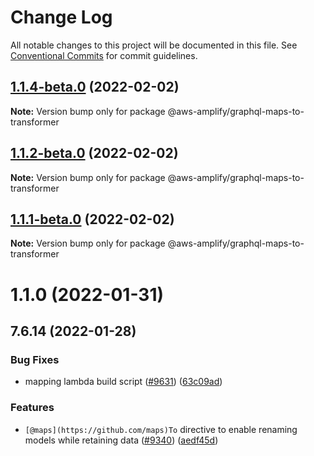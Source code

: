 # Change Log

All notable changes to this project will be documented in this file.
See [Conventional Commits](https://conventionalcommits.org) for commit guidelines.

## [1.1.4-beta.0](https://github.com/aws-amplify/amplify-cli/compare/@aws-amplify/graphql-maps-to-transformer@1.1.2-beta.0...@aws-amplify/graphql-maps-to-transformer@1.1.4-beta.0) (2022-02-02)

**Note:** Version bump only for package @aws-amplify/graphql-maps-to-transformer





## [1.1.2-beta.0](https://github.com/aws-amplify/amplify-cli/compare/@aws-amplify/graphql-maps-to-transformer@1.1.1-beta.0...@aws-amplify/graphql-maps-to-transformer@1.1.2-beta.0) (2022-02-02)

**Note:** Version bump only for package @aws-amplify/graphql-maps-to-transformer





## [1.1.1-beta.0](https://github.com/aws-amplify/amplify-cli/compare/@aws-amplify/graphql-maps-to-transformer@1.1.0...@aws-amplify/graphql-maps-to-transformer@1.1.1-beta.0) (2022-02-02)

**Note:** Version bump only for package @aws-amplify/graphql-maps-to-transformer





# 1.1.0 (2022-01-31)



## 7.6.14 (2022-01-28)


### Bug Fixes

* mapping lambda build script ([#9631](https://github.com/aws-amplify/amplify-cli/issues/9631)) ([63c09ad](https://github.com/aws-amplify/amplify-cli/commit/63c09add0e80b536dca3c9d51dd288889db3178e))


### Features

* `[@maps](https://github.com/maps)To` directive to enable renaming models while retaining data ([#9340](https://github.com/aws-amplify/amplify-cli/issues/9340)) ([aedf45d](https://github.com/aws-amplify/amplify-cli/commit/aedf45d9237812d71bb8b56164efe0222ad3d534))

